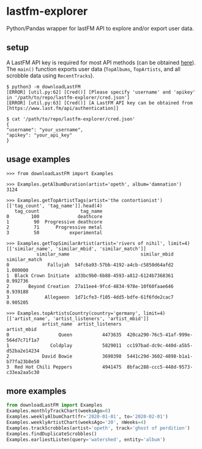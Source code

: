 # lastfm-explorer
Python/Pandas wrapper for lastFM API to explore and/or export user data.

## setup
A LastFM API key is required for most API methods (can be obtained [here](https://www.last.fm/api/authentication)).
The `main()` function exports user data (`TopAlbums`, `TopArtists`, and all scrobble data using `RecentTracks`).
```
$ python3 -m downloadLastFM
[ERROR] [util.py:62] [Cred()] [Please specify 'username' and 'apikey' in '/path/to/repo/lastfm-explorer/cred.json']
[ERROR] [util.py:63] [Cred()] [A LastFM API key can be obtained from [https://www.last.fm/api/authentication]]

$ cat '/path/to/repo/lastfm-explorer/cred.json'
{
"username": "your_username",
"apikey": "your_api_key"
}
```

## usage examples
```
>>> from downloadLastFM import Examples

>>> Examples.getAlbumDuration(artist='opeth', album='damnation')
3124

>>> Examples.getTopArtistTags(artist='the contortionist')[['tag_count', 'tag_name']].head(4)
   tag_count               tag_name
0        100              deathcore
1         90  Progressive deathcore
2         71      Progressive metal
3         50           experimental

>>> Examples.getTopSimilarArtist(artist='rivers of nihil', limit=4)[['similar_name', 'similar_mbid', 'similar_match']]
           similar_name                          similar_mbid  similar_match
0              Fallujah  54fc6a93-57bb-4192-a4cb-c5850d64afd2       1.000000
1  Black Crown Initiate  a33bc9b0-6b88-4593-a812-6124b7368361       0.992736
2       Beyond Creation  27a11ee4-9fcd-4834-978e-10f60faae646       0.939188
3             Allegaeon  1d71cfe3-f105-4dd5-bdfe-61f6fde2cac7       0.905205

>>> Examples.topArtistsCountry(country='germany', limit=4)[['artist_name', 'artist_listeners', 'artist_mbid']]
             artist_name  artist_listeners                           artist_mbid
0                  Queen           4473635  420ca290-76c5-41af-999e-564d7c71f1a7
1               Coldplay           5829011  cc197bad-dc9c-440d-a5b5-d52ba2e14234
2            David Bowie           3690398  5441c29d-3602-4898-b1a1-b77fa23b8e50
3  Red Hot Chili Peppers           4941475  8bfac288-ccc5-448d-9573-c33ea2aa5c30
```

## more examples
```python
from downloadLastFM import Examples
Examples.monthlyTrackChart(weeksAgo=8)
Examples.weeklyAlbumChart(fr='2020-01-01', to='2020-02-01')
Examples.weeklyArtistChart(weeksAgo='20', nWeeks=4)
Examples.trackScrobbles(artist='opeth', track='ghost of perdition')
Examples.findDuplicateScrobbles()
Examples.earliestListen(query='watershed', entity='album')
```
